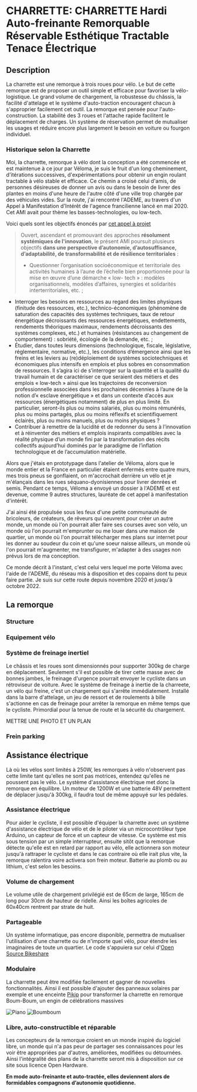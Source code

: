 # CHARRETTE: CHARRETTE Hardi Auto-freinante Remorquable Réservable Esthétique Tractable Tenace Électrique

## Description
La charrette est une remorque à trois roues pour vélo.
Le but de cette remorque est de proposer un outil simple et efficace pour favoriser la vélo-logistique. Le grand volume de chargement, la robustesse du châssis, la facilité d'attelage et le système d'auto-traction encouragent chacun à s'approprier facilement cet outil.
La remorque est pensée pour l'auto-construction. La stabilité des 3 roues et l'attache rapide facilitent le déplacement de charges. Un système de réservation permet de mutualiser les usages et réduire encore plus largement le besoin en voiture ou fourgon individuel.

### Historique selon la Charrette
Moi, la charrette, remorque à vélo dont la conception a été commencée et est maintenue à ce jour par Véloma, je suis le fruit d'un long cheminement, d'itérations successives, d'expérimentations pour obtenir un engin roulant tractable à vélo stable et efficace.
Ce chemin a croisé celui d'amis, de personnes désireuses de donner un avis ou dans le besoin de livrer des plantes en moins d'une heure de l'autre côté d'une ville trop chargée par des véhicules vides. Sur la route, j'ai rencontré l'ADEME, au travers d'un Appel à Manifestation d'Intérêt de l'agence francilienne lancé en mai 2020. Cet AMI avait pour thème les basses-technologies, ou low-tech.

Voici quels sont les objectifs énoncés par [cet appel à projet](/pdf/AMI.pdf)

>Ouvert, ascendant et promouvant des approches **résolument systémiques de l'innovation**, le présent AMI poursuit plusieurs objectifs **dans une perspective d’autonomie, d’autosuffisance, d’adaptabilité, de transformabilité et de résilience territoriales** :
>
>* Questionner l’organisation socioéconomique et territoriale des activités humaines à l’aune de l’échelle bien proportionnée pour la mise en œuvre d’une démarche « low- tech » : modèles organisationnels, modèles d’affaires, synergies et solidarités interterritoriales, etc. ;
* Interroger les besoins en ressources au regard des limites physiques (finitude des ressources, etc.), technico-économiques (phénomène de saturation des capacités des systèmes techniques, taux de retour énergétique décroissants des ressources énergétiques, endettements, rendements théoriques maximaux, rendements décroissants des systèmes complexes, etc.) et humaines (résistances au changement de comportement) : sobriété, écologie de la demande, etc. ;
* Étudier, dans toutes leurs dimensions (technologique, fiscale, législative, réglementaire, normative, etc.), les conditions d’émergence ainsi que les freins et les leviers au (re)déploiement de systèmes sociotechniques et économiques plus intensifs en emplois et plus sobres en consommation de ressources. Il s’agira ici de s’interroger sur la quantité et la qualité du travail humain et de caractériser ce que seraient des métiers et des emplois « low-tech » ainsi que les trajectoires de reconversion professionnelle associées dans les prochaines décennies à l’aune de la notion d’« esclave énergétique » et dans un contexte d’accès aux ressources (énergétiques notamment) de plus en plus limité. En particulier, seront-ils plus ou moins salariés, plus ou moins rémunérés, plus ou moins partagés, plus ou moins réflexifs et scientifiquement éclairés, plus ou moins manuels, plus ou moins physiques ?
* Contribuer à remettre de la lucidité et de redonner du sens à l’innovation et à réinventer des métiers et emplois inspirants compatibles avec la réalité physique d’un monde fini par la transformation des récits collectifs aujourd’hui dominés par le paradigme de l’inflation technologique et de l’accumulation matérielle.


Alors que j'étais en prototypage dans l'atelier de Véloma, alors que le monde entier et la France en particulier étaient enfermés entre quatre murs, mes trois pneus se gonflaient, on m'accrochait derrière un vélo et je m'élançais dans les rues séquano-dyonisiennes pour livrer denrées et semis.
Pendant ce temps, Véloma a envoyé un dossier à l'ADEME et est devenue, comme 9 autres structures, lauréate de cet appel à manifestation d'intérêt.

J'ai ainsi été propulsée sous les feux d'une petite communauté de bricoleurs, de créateurs, de rêveurs qui oeuvrent pour créer un autre monde, un monde où l'on pourrait aller faire ses courses avec son vélo, un monde où l'on pourrait m'emprunter ou me louer dans une maison de quartier, un monde où l'on pourrait télécharger mes plans sur internet pour les donner au soudeur du coin et qu'une soeur naisse ailleurs, un monde où l'on pourrait m'augmenter, me transfigurer, m'adapter à des usages non prévus lors de ma conception.

Ce monde décrit à l'instant, c'est celui vers lequel me porte Véloma avec l'aide de l'ADEME, du réseau mis à disposition et des copains dont tu peux faire partie. Je suis sur cette route depuis novembre 2020 et jusqu'à octobre 2022.

## La remorque

### Structure

### Equipement vélo

### Système de freinage inertiel

Le châssis et les roues sont dimensionnés pour supporter 300kg de charge en déplacement. Seulement s'il est possible de tirer cette masse avec de bonnes jambes, le freinage d'urgence pourrait envoyer le cycliste dans un rétroviseur de voiture.
Avec le système de freinage à inertie de la charreete, un vélo qui freine, c'est un chargement qui s'arrête immédiatement.
Installé dans la barre d'attelage, un jeu de ressort et de roulements à bille s'actionne en cas de freinage pour arrêter la remorque en même temps que le cycliste.
Primordial pour la tenue de route et la sécurité du chargement.

METTRE UNE PHOTO ET UN PLAN

### Frein parking



## Assistance électrique

Là où les vélos sont limités à 250W, les remorques à vélo n'observent pas cette limite tant qu'elles ne sont pas motrices, entendez qu'elles ne poussent pas le vélo.
Le système d'assistance électrique met donc la remorque en équilibre.
Un moteur de 1200W et une batterie 48V permettent de déplacer jusqu'à 300kg, il faudra tout de même appuyé sur les pédales.


### Assistance électrique

Pour aider le cycliste, il est possible d'équiper la charrette avec un système d'assistance électrique de vélo et de le piloter via un microcontrôleur type Arduino, un capteur de force et un capteur de vitesse.
Ce système est mis sous tension par un simple interrupteur, ensuite sitôt que la remorque détecte qu'elle est en retard par rapport au vélo, elle actionnera son moteur jusqu'à rattraper le cycliste et dans le cas contraire où elle irait plus vite, la remorque ralentira voire activera son frein moteur.
Batterie au plomb ou au lithium, c'est selon les besoins.

### Volume de chargement

Le volume utile de chargement privilégié est de 65cm de large, 165cm de long pour 30cm de hauteur de ridelle.
Ainsi les boîtes agricoles de 60x40cm rentrent par strate de huit.

### Partageable

Un système informatique, pas encore disponible, permettra de mutualiser l'utilisation d'une charrette ou de n'importe quel vélo, pour étendre les imaginaires de toute un quartier. Le code s'appuiera sur celui d'[Open Source Bikeshare](https://github.com/cyklokoalicia/OpenSourceBikeShare)

### Modulaire

La charrette peut être modifiée facilement et gagner de nouvelles fonctionnalités.
Ainsi il est possible d'ajouter des panneaux solaires par exemple et une enceinte [Pikip](https://www.pikip-solarspeakers.com) pour transformer la charrette en remorque Boum-Boum, un engin de célébrations massives


![Piano]({static}/images/piano.jpg)
![Boumboum]({static}/images/boumboum.jpg)


### Libre, auto-constructible et réparable

Les concepteurs de la remorque croient en un monde inspiré du logiciel libre, un monde qui n'a pas peur de partager ses connaissances pour les voir être appropriées par d'autres, améliorées, modifiées ou détournées.
Ainsi l'intégralité des plans de la charrette seront mis à disposition sur ce site sous licence Open Hardware.



**En mode auto-freinante et auto-tractée, elles deviennent alors de formidables compagnons d’autonomie quotidienne.**
